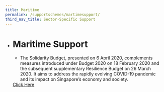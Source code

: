 ```yaml
---
title: Maritime
permalink: /supportschemes/martimesupport/
third_nav_title: Sector-Specific Support
---
```


<div class="gobizfinapplyTable">
  <ul class="gobizfinapplyTable-firstTable">
    <li class="gobizfinapplyTable-firstTable_table">
      <h1 class="gobizfinapplyTable-firstTable_table__header">Maritime Support</h1>
      <ul class="gobizfinapplyTable-firstTable_table__options">
        <li>The Solidarity Budget, presented on 6 April 2020, complements measures introduced under Budget 2020 on 18 February 2020 and the subsequent supplementary Resilience Budget on 26 March 2020. It aims to address the rapidly evolving COVID-19 pandemic and its impact on Singapore’s economy and society.</li>
      </ul>
      <a href="https://go.gov.sg/martimesupport"><div class="gobizfinapplyTable-firstTable_table__getstart">Click Here</div></a>
    </li>
  </ul>
</div>
